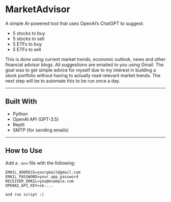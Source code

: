 # MarketAdvisor

A simple AI-powered tool that uses OpenAI’s ChatGPT to suggest:

- 5 stocks to buy  
- 5 stocks to sell  
- 5 ETFs to buy  
- 5 ETFs to sell  

This is done using current market trends, economic outlook, news and other financial advisor blogs.
All suggestions are emailed to you using Gmail. The goal was to get simple advice for myself due to my interest in building a stock portfolio without having to actually read relevant market trends. The next step will be to automate this to be run once a day.

---

## Built With
- Python
- OpenAI API (GPT-3.5)
- Replit
- SMTP (for sending emails)

---

## How to Use

 Add a `.env` file with the following:

```env
EMAIL_ADDRESS=yourgmail@gmail.com
EMAIL_PASSWORD=your_app_password
RECEIVER_EMAIL=you@example.com
OPENAI_API_KEY=sk-...

and run script :) 
